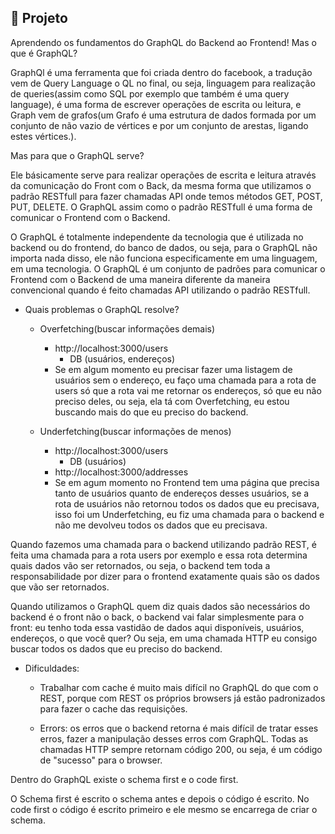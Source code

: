 ## :page_with_curl: Projeto

<LINKEDIN>
Aprendendo os fundamentos do GraphQL do Backend ao Frontend!
</LINKEDIN>


<LINKEDIN>
Mas o que é GraphQL?

GraphQl é uma ferramenta que foi criada dentro do facebook, a tradução vem de Query Language o QL no final, ou seja, linguagem para realização de queries(assim como SQL por exemplo que também é uma query language), é uma forma de escrever operações de escrita ou leitura, e Graph vem de grafos(um Grafo é uma estrutura de dados formada por um conjunto de não vazio de vértices e por um conjunto de arestas, ligando estes vértices.).

Mas para que o GraphQL serve?

Ele básicamente serve para realizar operações de escrita e leitura através da comunicação do Front com o Back, da mesma forma que utilizamos o padrão RESTfull para fazer chamadas API onde temos métodos GET, POST, PUT, DELETE. O GraphQL assim como o padrão RESTfull é uma forma de comunicar o Frontend com o Backend.
</LINKEDIN>

O GraphQL é totalmente independente da tecnologia que é utilizada no backend ou do frontend, do banco de dados, ou seja, para o GraphQL não importa nada disso, ele não funciona especificamente em uma linguagem, em uma tecnologia. O GraphQL é um conjunto de padrões para comunicar o Frontend com o Backend de uma maneira diferente da maneira convencional quando é feito chamadas API utilizando o padrão RESTfull.

- Quais problemas o GraphQL resolve?
  - Overfetching(buscar informações demais)
    - http://localhost:3000/users
      - DB (usuários, endereços)
    - Se em algum momento eu precisar fazer uma listagem de usuários sem o endereço, eu faço uma chamada para a rota de users só que a rota vai me retornar os endereços, só que eu não preciso deles, ou seja, ela tá com Overfetching, eu estou buscando mais do que eu preciso do backend.

  - Underfetching(buscar informações de menos)
    - http://localhost:3000/users
      - DB (usuários)
    - http://localhost:3000/addresses
    - Se em agum momento no Frontend tem uma página que precisa tanto de usuários quanto de endereços desses usuários, se a rota de usuários não retornou todos os dados que eu precisava, isso foi um Underfetching, eu fiz uma chamada para o backend e não me devolveu todos os dados que eu precisava.

Quando fazemos uma chamada para o backend utilizando padrão REST, é feita uma chamada para a rota users por exemplo e essa rota determina quais dados vão ser retornados, ou seja, o backend tem toda a responsabilidade por dizer para o frontend exatamente quais são os dados que vão ser retornados.

Quando utilizamos o GraphQL quem diz quais dados são necessários do backend é o front não o back, o backend vai falar simplesmente para o front: eu tenho toda essa vastidão de dados aqui disponíveis, usuários, endereços, o que você quer? Ou seja, em uma chamada HTTP eu consigo buscar todos os dados que eu preciso do backend.

- Dificuldades:
  - Trabalhar com cache é muito mais difícil no GraphQL do que com o REST, porque com REST os próprios browsers já estão padronizados para fazer o cache das requisições.

  - Errors: os erros que o backend retorna é mais difícil de tratar esses erros, fazer a manipulação desses erros com GraphQL. Todas as chamadas HTTP sempre retornam código 200, ou seja, é um código de "sucesso" para o browser.

Dentro do GraphQL existe o schema first e o code first.

O Schema first é escrito o schema antes e depois o código é escrito.
No code first o código é escrito primeiro e ele mesmo se encarrega de criar o schema.
      
